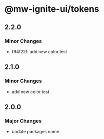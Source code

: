 # @mw-ignite-ui/tokens

## 2.2.0

### Minor Changes

- f94f22f: add new color test

## 2.1.0

### Minor Changes

- add new color test

## 2.0.0

### Major Changes

- update packages name
